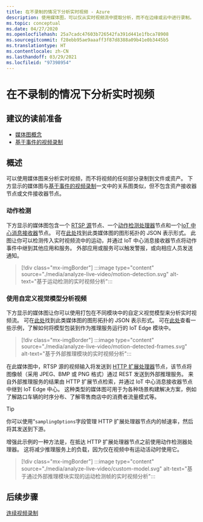```yaml
---
title: 在不录制的情况下分析实时视频 - Azure
description: 使用媒体图，可以仅从实时视频流中提取分析，而不在边缘或云中进行录制。 本文讨论了这一概念。
ms.topic: conceptual
ms.date: 04/27/2020
ms.openlocfilehash: 25a7cadc47603b726542fa391d441e1fbca78908
ms.sourcegitcommit: f28ebb95ae9aaaff3f87d8388a09b41e0b3445b5
ms.translationtype: HT
ms.contentlocale: zh-CN
ms.lasthandoff: 03/29/2021
ms.locfileid: "97398954"
---
```

# <a name="analyzing-live-video-without-any-recording"></a>在不录制的情况下分析实时视频

## <a name="suggested-pre-reading"></a>建议的读前准备 

* [媒体图概念](media-graph-concept.md)
* [基于事件的视频录制](event-based-video-recording-concept.md)

## <a name="overview"></a>概述  

可以使用媒体图来分析实时视频，而不将视频的任何部分录制到文件或资产。 下方显示的媒体图与[基于事件的视频录制](event-based-video-recording-concept.md)一文中的关系图类似，但不包含资产接收器节点或文件接收器节点。

### <a name="motion-detection"></a>动作检测

下方显示的媒体图包含一个 [RTSP 源](media-graph-concept.md#rtsp-source)节点、一个[动作检测处理器](media-graph-concept.md#motion-detection-processor)节点和一个[IoT 中心消息接收器](media-graph-concept.md#iot-hub-message-sink)节点。 可在[此处](https://github.com/Azure/live-video-analytics/blob/master/MediaGraph/topologies/motion-detection/topology.json)找到此类媒体图的图形拓扑的 JSON 表示形式。 此图让你可以检测传入实时视频流中的运动，并通过 IoT 中心消息接收器节点将动作事件中继到其他应用和服务。 外部应用或服务可以触发警报，或向相应人员发送通知。

> [!div class="mx-imgBorder"]
> :::image type="content" source="./media/analyze-live-video/motion-detection.svg" alt-text="基于运动检测的实时视频分析":::

### <a name="analyzing-video-using-a-custom-vision-model"></a>使用自定义视觉模型分析视频 

下方显示的媒体图让你可以使用打包在不同模块中的自定义视觉模型来分析实时视频流。 可在[此处](https://github.com/Azure/live-video-analytics/blob/master/MediaGraph/topologies/httpExtension/topology.json)找到此类媒体图的图形拓扑的 JSON 表示形式。 可在[此处](https://github.com/Azure/live-video-analytics/tree/master/utilities/video-analysis)查看一些示例，了解如何将模型包装到作为推理服务运行的 IoT Edge 模块中。

> [!div class="mx-imgBorder"]
> :::image type="content" source="./media/analyze-live-video/motion-detected-frames.svg" alt-text="基于外部推理模块的实时视频分析":::

在此媒体图中，RTSP 源的视频输入将发送到 [HTTP 扩展处理器](media-graph-concept.md#http-extension-processor)节点，该节点将图像帧（采用 JPEG、BMP 或 PNG 格式）通过 REST 发送到外部推理服务。 来自外部推理服务的结果由 HTTP 扩展节点检索，并通过 IoT 中心消息接收器节点中继到 IoT Edge 中心。 这种类型的媒体图可用于为各种场景构建解决方案，例如了解路口车辆的时序分布、了解零售商店中的消费者流量模式等。
>[!TIP]
> 你可以使用“`samplingOptions`字段管理 HTTP 扩展处理器节点内的帧速率，然后将其发送到下游。

增强此示例的一种方法是，在抵达 HTTP 扩展处理器节点之前使用动作检测器处理器。 这将减少推理服务上的负载，因为仅在视频中有运动活动时使用它。

> [!div class="mx-imgBorder"]
> :::image type="content" source="./media/analyze-live-video/custom-model.svg" alt-text="基于通过外部推理模块实现的运动检测帧的实时视频分析":::

## <a name="next-steps"></a>后续步骤

[连续视频录制](continuous-video-recording-concept.md)
